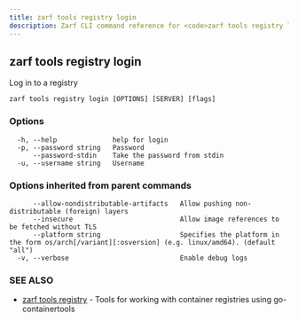 ```yaml
---
title: zarf tools registry login
description: Zarf CLI command reference for <code>zarf tools registry login</code>.
---
```


## zarf tools registry login

Log in to a registry

```
zarf tools registry login [OPTIONS] [SERVER] [flags]
```

### Options

```
  -h, --help              help for login
  -p, --password string   Password
      --password-stdin    Take the password from stdin
  -u, --username string   Username
```

### Options inherited from parent commands

```
      --allow-nondistributable-artifacts   Allow pushing non-distributable (foreign) layers
      --insecure                           Allow image references to be fetched without TLS
      --platform string                    Specifies the platform in the form os/arch[/variant][:osversion] (e.g. linux/amd64). (default "all")
  -v, --verbose                            Enable debug logs
```

### SEE ALSO

* [zarf tools registry](/cli/commands/zarf_tools_registry/)	 - Tools for working with container registries using go-containertools

